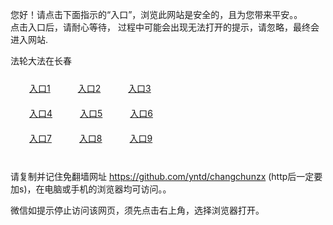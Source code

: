 您好！请点击下面指示的“入口”，浏览此网站是安全的，且为您带来平安。。 <br/>
点击入口后，请耐心等待， 过程中可能会出现无法打开的提示，请忽略，最终会进入网站. </br>

法轮大法在长春<br/>
<div style="padding:10px"><a style="margin:20px" target="_blank" href="https://d346mwfx85i9ez.cloudfront.net/2Qpsp?znsxrnk" id="ccLink1" rel="nofollow">入口1</a> <a target="_blank" style="margin:20px" href="https://d5pjw7rqjnj4y.cloudfront.net/2Qpsp?jpiiuaaj" id="ccLink2" rel="nofollow">入口2</a> <a style="margin:20px" target="_blank" href="https://d385y72nlixrn4.cloudfront.net/2Qpsp?lnssqu" id="ccLink3" rel="nofollow">入口3</a></div>

<div style="padding:10px" ><a style="margin:20px" target="_blank" href="https://d346mwfx85i9ez.cloudfront.net/2Qpsp?znsxrnk" id="ccLink4" rel="nofollow">入口4</a> <a style="margin:20px" href="https://d5pjw7rqjnj4y.cloudfront.net/2Qpsp?jpiiuaaj" target="_blank" id="ccLink5" rel="nofollow">入口5</a> <a style="margin:20px" href="https://d385y72nlixrn4.cloudfront.net/2Qpsp?lnssqu" target="_blank" id="ccLink6" rel="nofollow">入口6</a></div>

<div style="padding:10px"><a style="margin:20px" target="_blank" href="https://d346mwfx85i9ez.cloudfront.net/2Qpsp?znsxrnk" id="ccLink7" rel="nofollow">入口7</a> <a style="margin:20px" href="https://d5pjw7rqjnj4y.cloudfront.net/2Qpsp?jpiiuaaj" target="_blank" id="ccLink8" rel="nofollow">入口8</a> <a style="margin:20px" target="_blank" href="https://d385y72nlixrn4.cloudfront.net/2Qpsp?lnssqu" id="ccLink9" rel="nofollow">入口9</a></div>

<br/>



请复制并记住免翻墙网址 https://github.com/yntd/changchunzx (http后一定要加s)，在电脑或手机的浏览器均可访问。。<br/>

微信如提示停止访问该网页，须先点击右上角，选择浏览器打开。
